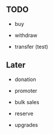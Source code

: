 ## TODO
- buy
- withdraw  

- transfer (test)
    
## Later
- donation
- promoter
- bulk sales
- reserve

- upgrades
